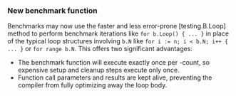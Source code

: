 ### New benchmark function

Benchmarks may now use the faster and less error-prone [testing.B.Loop] method to perform benchmark iterations like `for b.Loop() { ... }` in place of the typical loop structures involving `b.N` like `for i := n; i < b.N; i++ { ... }` or `for range b.N`. This offers two significant advantages:
 - The benchmark function will execute exactly once per -count, so expensive setup and cleanup steps execute only once.
 - Function call parameters and results are kept alive, preventing the compiler from fully optimizing away the loop body.
